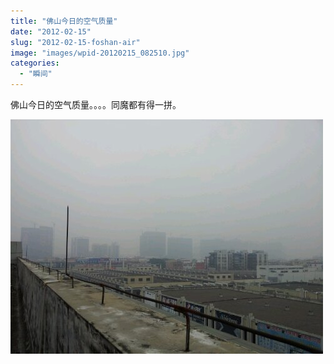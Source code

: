 ```yaml
---
title: "佛山今日的空气质量"
date: "2012-02-15"
slug: "2012-02-15-foshan-air"
image: "images/wpid-20120215_082510.jpg"
categories: 
  - "瞬间"
---
```


佛山今日的空气质量。。。。同魔都有得一拼。

![image](images/wpid-20120215_082510.jpg)
